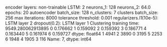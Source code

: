 encoder layers: non-trainable
LSTM: 2
neurons_1: 128
neurons_2: 64.0
epochs: 20
autoencoder batch_size: 128
n_clusters: 7
clusters batch_size: 256
max iterations: 8000
tolerance threshold: 0.001
regularizers.l1(10e-5): LSTM layer 2
dropout(0.2): LSTM layer 1
Clustering training time: 9549.280062913895
0    0.176662
1    0.159092
2    0.159392
3    0.186771
4    0.163440
5    0.161974
6    0.159727
dtype: float64
1    4941
2    3890
0    3195
5    2253
6    1948
4    1905
3     116
Name: 7, dtype: int64
